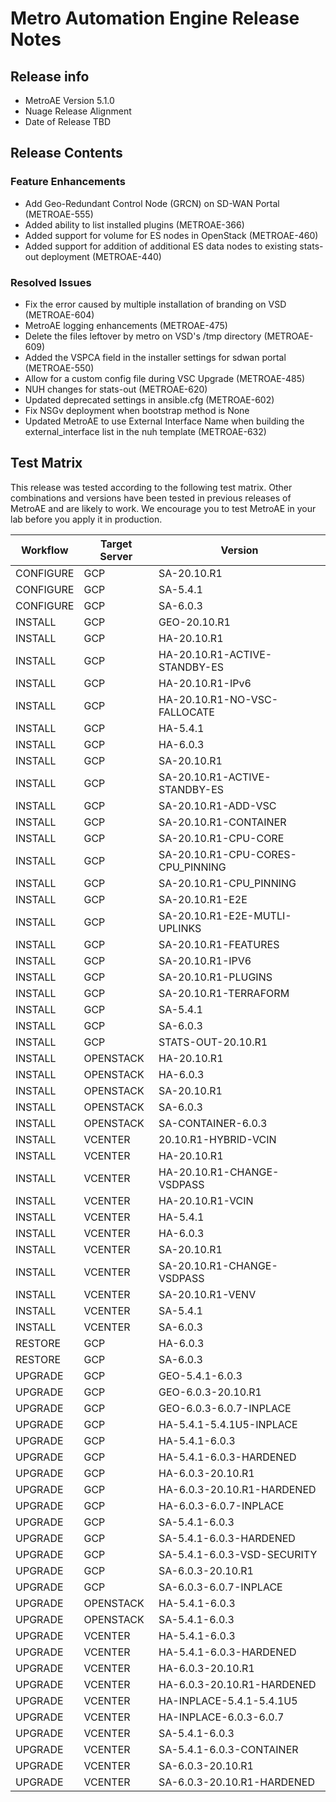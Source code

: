 # Metro Automation Engine Release Notes

## Release info

* MetroAE Version 5.1.0
* Nuage Release Alignment
* Date of Release TBD

## Release Contents

### Feature Enhancements
* Add Geo-Redundant Control Node (GRCN) on SD-WAN Portal (METROAE-555)
* Added ability to list installed plugins (METROAE-366)
* Added support for volume for ES nodes in OpenStack (METROAE-460)
* Added support for addition of additional ES data nodes to existing stats-out deployment (METROAE-440)

### Resolved Issues
* Fix the error caused by multiple installation of branding on VSD (METROAE-604)
* MetroAE logging enhancements (METROAE-475)
* Delete the files leftover by metro on VSD's /tmp directory (METROAE-609)
* Added the VSPCA field in the installer settings for sdwan portal (METROAE-550)
* Allow for a custom config file during VSC Upgrade (METROAE-485)
* NUH changes for stats-out (METROAE-620)
* Updated deprecated settings in ansible.cfg (METROAE-602)
* Fix NSGv deployment when bootstrap method is None
* Updated MetroAE to use External Interface Name when building the external_interface list in the nuh template (METROAE-632)

## Test Matrix

This release was tested according to the following test matrix. Other combinations and versions have been tested in previous releases of MetroAE and are likely to work. We encourage you to test MetroAE in your lab before you apply it in production.

Workflow   | Target Server   | Version
---------- | --------------- | --------------------
CONFIGURE  | GCP             | SA-20.10.R1         
CONFIGURE  | GCP             | SA-5.4.1            
CONFIGURE  | GCP             | SA-6.0.3            
INSTALL    | GCP             | GEO-20.10.R1        
INSTALL    | GCP             | HA-20.10.R1         
INSTALL    | GCP             | HA-20.10.R1-ACTIVE-STANDBY-ES
INSTALL    | GCP             | HA-20.10.R1-IPv6    
INSTALL    | GCP             | HA-20.10.R1-NO-VSC-FALLOCATE
INSTALL    | GCP             | HA-5.4.1            
INSTALL    | GCP             | HA-6.0.3            
INSTALL    | GCP             | SA-20.10.R1         
INSTALL    | GCP             | SA-20.10.R1-ACTIVE-STANDBY-ES
INSTALL    | GCP             | SA-20.10.R1-ADD-VSC
INSTALL    | GCP             | SA-20.10.R1-CONTAINER
INSTALL    | GCP             | SA-20.10.R1-CPU-CORE
INSTALL    | GCP             | SA-20.10.R1-CPU-CORES-CPU_PINNING
INSTALL    | GCP             | SA-20.10.R1-CPU_PINNING
INSTALL    | GCP             | SA-20.10.R1-E2E     
INSTALL    | GCP             | SA-20.10.R1-E2E-MUTLI-UPLINKS
INSTALL    | GCP             | SA-20.10.R1-FEATURES
INSTALL    | GCP             | SA-20.10.R1-IPV6    
INSTALL    | GCP             | SA-20.10.R1-PLUGINS
INSTALL    | GCP             | SA-20.10.R1-TERRAFORM
INSTALL    | GCP             | SA-5.4.1            
INSTALL    | GCP             | SA-6.0.3            
INSTALL    | GCP             | STATS-OUT-20.10.R1  
INSTALL    | OPENSTACK       | HA-20.10.R1         
INSTALL    | OPENSTACK       | HA-6.0.3            
INSTALL    | OPENSTACK       | SA-20.10.R1         
INSTALL    | OPENSTACK       | SA-6.0.3            
INSTALL    | OPENSTACK       | SA-CONTAINER-6.0.3  
INSTALL    | VCENTER         | 20.10.R1-HYBRID-VCIN
INSTALL    | VCENTER         | HA-20.10.R1         
INSTALL    | VCENTER         | HA-20.10.R1-CHANGE-VSDPASS
INSTALL    | VCENTER         | HA-20.10.R1-VCIN    
INSTALL    | VCENTER         | HA-5.4.1            
INSTALL    | VCENTER         | HA-6.0.3            
INSTALL    | VCENTER         | SA-20.10.R1         
INSTALL    | VCENTER         | SA-20.10.R1-CHANGE-VSDPASS
INSTALL    | VCENTER         | SA-20.10.R1-VENV    
INSTALL    | VCENTER         | SA-5.4.1            
INSTALL    | VCENTER         | SA-6.0.3            
RESTORE    | GCP             | HA-6.0.3            
RESTORE    | GCP             | SA-6.0.3            
UPGRADE    | GCP             | GEO-5.4.1-6.0.3     
UPGRADE    | GCP             | GEO-6.0.3-20.10.R1  
UPGRADE    | GCP             | GEO-6.0.3-6.0.7-INPLACE
UPGRADE    | GCP             | HA-5.4.1-5.4.1U5-INPLACE
UPGRADE    | GCP             | HA-5.4.1-6.0.3      
UPGRADE    | GCP             | HA-5.4.1-6.0.3-HARDENED
UPGRADE    | GCP             | HA-6.0.3-20.10.R1   
UPGRADE    | GCP             | HA-6.0.3-20.10.R1-HARDENED
UPGRADE    | GCP             | HA-6.0.3-6.0.7-INPLACE
UPGRADE    | GCP             | SA-5.4.1-6.0.3      
UPGRADE    | GCP             | SA-5.4.1-6.0.3-HARDENED
UPGRADE    | GCP             | SA-5.4.1-6.0.3-VSD-SECURITY
UPGRADE    | GCP             | SA-6.0.3-20.10.R1   
UPGRADE    | GCP             | SA-6.0.3-6.0.7-INPLACE
UPGRADE    | OPENSTACK       | HA-5.4.1-6.0.3      
UPGRADE    | OPENSTACK       | SA-5.4.1-6.0.3      
UPGRADE    | VCENTER         | HA-5.4.1-6.0.3      
UPGRADE    | VCENTER         | HA-5.4.1-6.0.3-HARDENED
UPGRADE    | VCENTER         | HA-6.0.3-20.10.R1   
UPGRADE    | VCENTER         | HA-6.0.3-20.10.R1-HARDENED
UPGRADE    | VCENTER         | HA-INPLACE-5.4.1-5.4.1U5
UPGRADE    | VCENTER         | HA-INPLACE-6.0.3-6.0.7
UPGRADE    | VCENTER         | SA-5.4.1-6.0.3      
UPGRADE    | VCENTER         | SA-5.4.1-6.0.3-CONTAINER
UPGRADE    | VCENTER         | SA-6.0.3-20.10.R1   
UPGRADE    | VCENTER         | SA-6.0.3-20.10.R1-HARDENED
